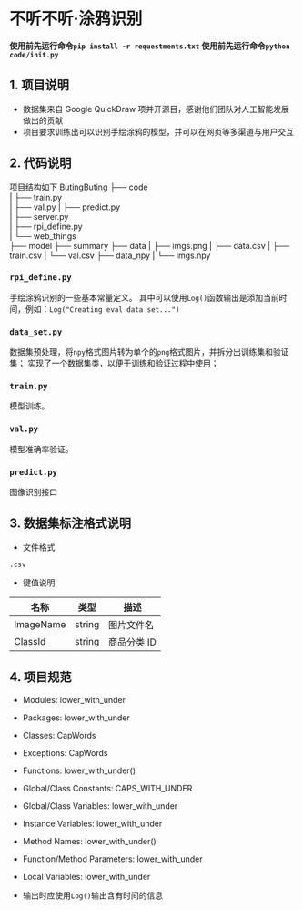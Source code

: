 # 不听不听·涂鸦识别
**使用前先运行命令`pip install -r requestments.txt`**
**使用前先运行命令`python code/init.py`**

## 1. 项目说明
- 数据集来自 Google QuickDraw 项并开源目，感谢他们团队对人工智能发展做出的贡献
- 项目要求训练出可以识别手绘涂鸦的模型，并可以在网页等多渠道与用户交互


## 2. 代码说明
项目结构如下
ButingButing
├── code                         
|    ├── train.py                  
|    ├── val.py
|    ├── predict.py               
|    ├── server.py               
|    ├── rpi_define.py               
|    └── web_things         
├── model
├── summary
├── data
|    ├── imgs.png
|    ├── data.csv
|    ├── train.csv
|    └── val.csv
├── data_npy
|    └── imgs.npy              
             

### `rpi_define.py`
手绘涂鸦识别的一些基本常量定义。
其中可以使用`Log()`函数输出是添加当前时间，例如：`Log("Creating eval data set...")`

### `data_set.py`
数据集预处理，将`npy`格式图片转为单个的`png`格式图片，并拆分出训练集和验证集；
实现了一个数据集类，以便于训练和验证过程中使用；

### `train.py`
模型训练。

### `val.py`
模型准确率验证。

### `predict.py`
图像识别接口


## 3. 数据集标注格式说明
- 文件格式

`.csv`

- 键值说明

|名称|类型|描述|
| --- | --- | --- |
|ImageName|string|图片文件名|
|ClassId|string|商品分类 ID|


## 4. 项目规范
* Modules: lower_with_under
* Packages: lower_with_under	 
* Classes: CapWords
* Exceptions: CapWords	 
* Functions: lower_with_under()
* Global/Class Constants: CAPS_WITH_UNDER
* Global/Class Variables: lower_with_under
* Instance Variables: lower_with_under
* Method Names: lower_with_under()
* Function/Method Parameters: lower_with_under	 
* Local Variables: lower_with_under	 


* 输出时应使用`Log()`输出含有时间的信息